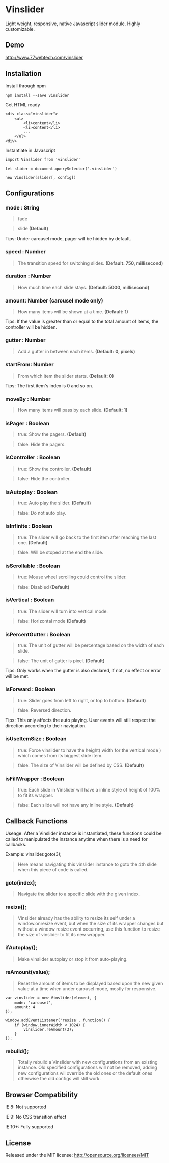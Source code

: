 # Vinslider 

Light weight, responsive, native Javascript slider module. Highly customizable.

## Demo

http://www.77webtech.com/vinslider

## Installation

Install through npm

    npm install --save vinslider
    
Get HTML ready

    <div class="vinslider">
        <ul>
            <li>content</li>
            <li>content</li>
            ...
        </ul>
    <div>
    
Instantiate in Javascript
    
    import Vinslider from 'vinslider'
    
    let slider = document.querySelector('.vinslider')
    
    new Vinslider(slider[, config])


## Configurations

### mode : String
> fade 

> slide **(Default)**

Tips: Under carousel mode, pager will be hidden by default.

### speed : Number
> The transition speed for switching slides. **(Default: 750, millisecond)**

### duration : Number
> How much time each slide stays. **(Default: 5000, millisecond)**

### amount: Number (carousel mode only)
> How many items will be shown at a time. **(Default: 1)**

Tips: If the value is greater than or equal to the total amount of items, the controller will be hidden.

### gutter : Number
> Add a gutter in between each items. **(Default: 0, pixels)**

### startFrom: Number
> From which item the slider starts. **(Default: 0)**

Tips: The first item's index is 0 and so on.

### moveBy : Number
> How many items will pass by each slide. **(Default: 1)**

### isPager : Boolean
> true: Show the pagers. **(Default)**

> false: Hide the pagers.

### isController : Boolean
> true: Show the controller. **(Default)**

> false: Hide the controller.

### isAutoplay : Boolean
> true: Auto play the slider. **(Default)**

> false: Do not auto play.

### isInfinite : Boolean
> true: The slider will go back to the first item after reaching the last one. **(Default)**

> false: Will be stoped at the end the slide.

### isScrollable : Boolean
> true: Mouse wheel scrolling could control the slider.

> false: Disabled **(Default)**

### isVertical : Boolean
> true: The slider will turn into vertical mode. 

> false: Horizontal mode **(Default)**

### isPercentGutter : Boolean
> true: The unit of gutter will be percentage based on the width of each slide. 

> false: The unit of gutter is pixel. **(Default)**

Tips: Only works when the gutter is also declared, if not, no effect or error will be met.

### isForward : Boolean
> true: Slider goes from left to right, or top to bottom. **(Default)**

> false: Reversed direction.

Tips: This only affects the auto playing. User events will still respect the direction according to their navigation.

### isUseItemSize : Boolean
> true: Force vinslider to have the height( width for the vertical mode ) which comes from its biggest slide item.

> false: The size of Vinslider will be defined by CSS. **(Default)**

### isFillWrapper : Boolean
> true: Each slide in Vinslider will have a inline style of height of 100% to fit its wrapper.

> false: Each slide will not have any inline style. **(Default)**

## Callback Functions

Useage: After a Vinslider instance is instantiated, these functions could be called to manipulated the instance anytime when there is a need for callbacks.

Example: vinslider.goto(3);
> Here means navigating this vinslider instance to goto the 4th slide when this piece of code is called.

### goto(index); 
> Navigate the slider to a specific slide with the given index.

### resize();
> Vinslider already has the ability to resize its self under a window.onresize event, but when the size of its wrapper changes but without a window resize event occurring, use this function to resize the size of vinslider to fit its new wrapper. 

### ifAutoplay();
> Make vinslider autoplay or stop it from auto-playing.

### reAmount(value);
> Reset the amount of items to be displayed based upon the new given value at a time when under carousel mode, mostly for responsive. 
	
	var vinslider = new Vinslider(element, {
		mode: 'carousel',
		amount: 4
	});

	window.addEventListener('resize', function() {
		if (window.innerWidth < 1024) {
			vinslider.reAmount(3);
		}
	});

### rebuild();
> Totally rebuild a Vinslider with new configurations from an existing instance. Old specified configurations will not be removed, adding new configurations wil override the old ones or the default ones otherwise the old configs will still work.

## Browser Compatibility

IE 8: Not supported

IE 9: No CSS transition effect

IE 10+: Fully supported

## License

Released under the MIT license: http://opensource.org/licenses/MIT

